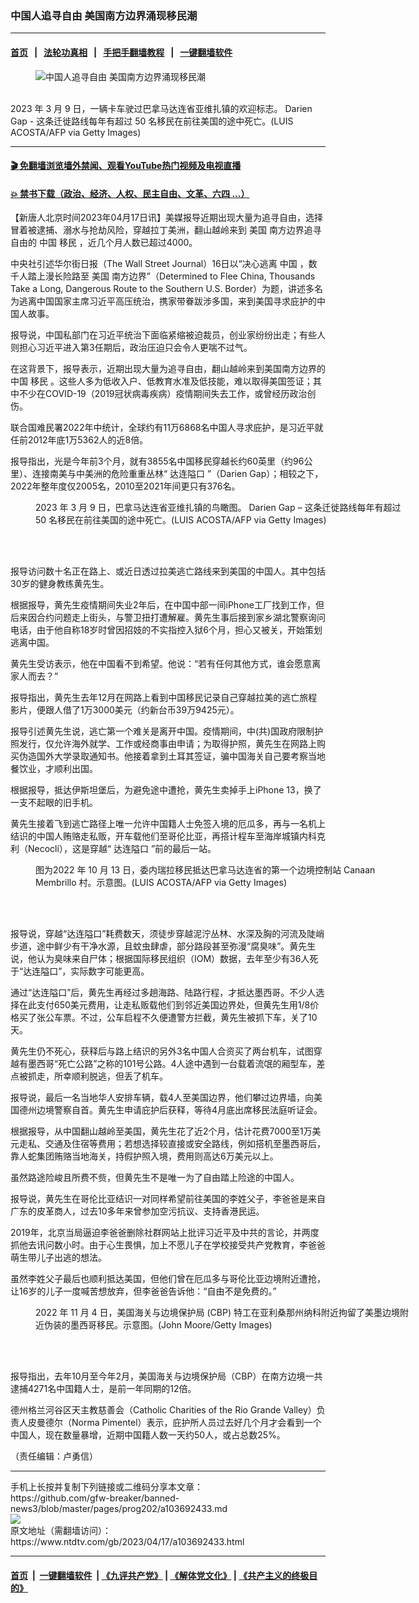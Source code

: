 ### 中国人追寻自由 美国南方边界涌现移民潮
------------------------

#### [首页](https://github.com/gfw-breaker/banned-news3/blob/master/README.md) &nbsp;&nbsp;|&nbsp;&nbsp; [法轮功真相](https://github.com/begood0513/basic/blob/master/README.md)  &nbsp;&nbsp;|&nbsp;&nbsp; [手把手翻墙教程](https://github.com/gfw-breaker/guides/wiki)  &nbsp;&nbsp;|&nbsp;&nbsp; [一键翻墙软件](https://github.com/gfw-breaker/nogfw/blob/master/README.md)  



<div><div class="featured_image">
 <figure>
  <img alt="中国人追寻自由 美国南方边界涌现移民潮" src="https://i.ntdtv.com/assets/uploads/2023/04/id103692434-GettyImages-1247952570-800x450.jpg"/>
 </figure><br/>
 <span class="caption">
  2023 年 3 月 9 日，一辆卡车驶过巴拿马达连省亚维扎镇的欢迎标志。 Darien Gap - 这条迁徙路线每年有超过 50 名移民在前往美国的途中死亡。(LUIS ACOSTA/AFP via Getty Images)
 </span>
</div>
</div><hr/>

#### [ 🎬  免翻墙浏览墙外禁闻、观看YouTube热门视频及电视直播](https://github.com/gfw-breaker/HelloWorld)

#### [ 💥  禁书下载（政治、经济、人权、民主自由、文革、六四 ...）](https://github.com/gfw-breaker/books/blob/master/README.md)

<div><div class="post_content" itemprop="articleBody">
 <p>
  【新唐人北京时间2023年04月17日讯】美媒报导近期出现大量为追寻自由，选择冒着被逮捕、溺水与抢劫风险，穿越拉丁美洲，翻山越岭来到
  <ok href="https://www.ntdtv.com/gb/美国.htm">
   美国
  </ok>
  南方边界追寻自由的
  <ok href="https://www.ntdtv.com/gb/中国.htm">
   中国
  </ok>
  <ok href="https://www.ntdtv.com/gb/移民.htm">
   移民
  </ok>
  ，近几个月人数已超过4000。
 </p>
 <p>
  中央社引述华尔街日报（The Wall Street Journal）16日以“决心逃离
  <ok href="https://www.ntdtv.com/gb/中国.htm">
   中国
  </ok>
  ，数千人踏上漫长险路至
  <ok href="https://www.ntdtv.com/gb/美国.htm">
   美国
  </ok>
  南方边界”（Determined to Flee China, Thousands Take a Long, Dangerous Route to the Southern U.S. Border）为题，讲述多名为逃离中国国家主席习近平高压统治，携家带眷跋涉多国，来到美国寻求庇护的中国人故事。
 </p>
 <p>
  报导说，中国私部门在习近平统治下面临紧缩被迫裁员，创业家纷纷出走；有些人则担心习近平进入第3任期后，政治压迫只会令人更喘不过气。
 </p>
 <p>
  在这背景下，报导表示，近期出现大量为追寻自由，翻山越岭来到美国南方边界的中国
  <ok href="https://www.ntdtv.com/gb/移民.htm">
   移民
  </ok>
  。这些人多为低收入户、低教育水准及低技能，难以取得美国签证；其中不少在COVID-19（2019冠状病毒疾病）疫情期间失去工作，或曾经历政治创伤。
 </p>
 <p>
  联合国难民署2022年中统计，全球约有11万6868名中国人寻求庇护，是习近平就任前2012年底1万5362人的近8倍。
 </p>
 <p>
  报导指出，光是今年前3个月，就有3855名中国移民穿越长约60英里（约96公里）、连接南美与中美洲的危险重重丛林“
  <ok href="https://www.ntdtv.com/gb/达连隘口.htm">
   达连隘口
  </ok>
  ”（Darien Gap）；相较之下，2022年整年度仅2005名，2010至2021年间更只有376名。
 </p>
 <figure class="wp-caption alignnone" id="attachment_103692435" style="width: 600px">
  <img alt="" class="size-medium wp-image-103692435" src="https://i.ntdtv.com/assets/uploads/2023/04/id103692435-GettyImages-1247952276-600x400.jpg">
   <br/><figcaption class="wp-caption-text">
    2023 年 3 月 9 日，巴拿马达连省亚维扎镇的鸟瞰图。 Darien Gap – 这条迁徙路线每年有超过 50 名移民在前往美国的途中死亡。(LUIS ACOSTA/AFP via Getty Images)
   </figcaption><br/>
  </img>
 </figure><br/>
 <p>
  报导访问数十名正在路上、或近日透过拉美逃亡路线来到美国的中国人。其中包括30岁的健身教练黄先生。
 </p>
 <p>
  根据报导，黄先生疫情期间失业2年后，在中国中部一间iPhone工厂找到工作，但后来因合约问题走上街头，与警卫扭打遭解雇。黄先生事后接到家乡湖北警察询问电话，由于他自称18岁时曾因招妓的不实指控入狱6个月，担心又被关，开始策划逃离中国。
 </p>
 <p>
  黄先生受访表示，他在中国看不到希望。他说：“若有任何其他方式，谁会愿意离家人而去？”
 </p>
 <p>
  报导指出，黄先生去年12月在网路上看到中国移民记录自己穿越拉美的逃亡旅程影片，便跟人借了1万3000美元（约新台币39万9425元）。
 </p>
 <p>
  报导引述黄先生说，逃亡第一个难关是离开中国。疫情期间，中(共)国政府限制护照发行，仅允许海外就学、工作或经商事由申请；为取得护照，黄先生在网路上购买伪造国外大学录取通知书。他接着拿到土耳其签证，骗中国海关自己要考察当地餐饮业，才顺利出国。
 </p>
 <p>
  根据报导，抵达伊斯坦堡后，为避免途中遭抢，黄先生卖掉手上iPhone 13，换了一支不起眼的旧手机。
 </p>
 <p>
  黄先生接着飞到逃亡路径上唯一允许中国籍人士免签入境的厄瓜多，再与一名机上结识的中国人贿赂走私贩，开车载他们至哥伦比亚，再搭计程车至海岸城镇内科克利（Necoclí），这是穿越“
  <ok href="https://www.ntdtv.com/gb/达连隘口.htm">
   达连隘口
  </ok>
  ”前的最后一站。
 </p>
 <figure class="wp-caption alignnone" id="attachment_103692437" style="width: 600px">
  <img alt="" class="size-medium wp-image-103692437" src="https://i.ntdtv.com/assets/uploads/2023/04/id103692437-GettyImages-1243964236-600x400.jpg">
   <br/><figcaption class="wp-caption-text">
    图为2022 年 10 月 13 日，委内瑞拉移民抵达巴拿马达连省的第一个边境控制站 Canaan Membrillo 村。示意图。(LUIS ACOSTA/AFP via Getty Images)
   </figcaption><br/>
  </img>
 </figure><br/>
 <p>
  报导说，穿越“达连隘口”耗费数天，须徒步穿越泥泞丛林、水深及胸的河流及陡峭步道，途中鲜少有干净水源，且蚊虫肆虐，部分路段甚至弥漫“腐臭味”。黄先生说，他认为臭味来自尸体；根据国际移民组织（IOM）数据，去年至少有36人死于“达连隘口”，实际数字可能更高。
 </p>
 <p>
  通过“达连隘口”后，黄先生再经过多趟海路、陆路行程，才抵达墨西哥。不少人选择在此支付650美元费用，让走私贩载他们到邻近美国边界处，但黄先生用1/8价格买了张公车票。不过，公车启程不久便遭警方拦截，黄先生被抓下车，关了10天。
 </p>
 <p>
  黄先生仍不死心，获释后与路上结识的另外3名中国人合资买了两台机车，试图穿越有墨西哥“死亡公路”之称的101号公路。4人途中遇到一台载着流氓的厢型车，差点被抓走，所幸顺利脱逃，但丢了机车。
 </p>
 <p>
  报导说，最后一名当地华人安排车辆，载4人至美国边界，他们攀过边界墙，向美国德州边境警察自首。黄先生申请庇护后获释，等待4月底出席移民法庭听证会。
 </p>
 <p>
  根据报导，从中国翻山越岭至美国，黄先生花了近2个月，估计花费7000至1万美元走私、交通及住宿等费用；若想选择较直接或安全路线，例如搭机至墨西哥后，靠人蛇集团贿赂当地海关，持假护照入境，费用则高达6万美元以上。
 </p>
 <p>
  虽然路途险峻且所费不赀，但黄先生不是唯一为了自由踏上险途的中国人。
 </p>
 <p>
  报导说，黄先生在哥伦比亚结识一对同样希望前往美国的李姓父子，李爸爸是来自广东的皮革商人，过去10多年来曾参加空污抗议、支持香港民运。
 </p>
 <p>
  2019年，北京当局逼迫李爸爸删除社群网站上批评习近平及中共的言论，并两度抓他去讯问数小时。由于心生畏惧，加上不愿儿子在学校接受共产党教育，李爸爸萌生带儿子出逃的想法。
 </p>
 <p>
  虽然李姓父子最后也顺利抵达美国，但他们曾在厄瓜多与哥伦比亚边境附近遭抢，让16岁的儿子一度喊苦想放弃，但李爸爸告诉他：“自由不是免费的。”
 </p>
 <figure class="wp-caption alignnone" id="attachment_103692442" style="width: 600px">
  <img alt="" class="size-medium wp-image-103692442" src="https://i.ntdtv.com/assets/uploads/2023/04/id103692442-GettyImages-1439279514-600x400.jpg"/>
  <br/><figcaption class="wp-caption-text">
   2022 年 11 月 4 日，美国海关与边境保护局 (CBP) 特工在亚利桑那州纳科附近拘留了美墨边境附近伪装的墨西哥移民。示意图。(John Moore/Getty Images)
  </figcaption><br/>
 </figure><br/>
 <p>
  报导指出，去年10月至今年2月，美国海关与边境保护局（CBP）在南方边境一共逮捕4271名中国籍人士，是前一年同期的12倍。
 </p>
 <p>
  德州格兰河谷区天主教慈善会（Catholic Charities of the Rio Grande Valley）负责人皮曼德尔（Norma Pimentel）表示，庇护所人员过去好几个月才会看到一个中国人，现在数量暴增，近期中国籍人数一天约50人，或占总数25%。
 </p>
 <p>
  （责任编辑：卢勇信）
 </p>
 <div class="single_ad">
 </div>
</div>
</div>
<hr/>
手机上长按并复制下列链接或二维码分享本文章：<br/>
https://github.com/gfw-breaker/banned-news3/blob/master/pages/prog202/a103692433.md <br/>
<a href='https://github.com/gfw-breaker/banned-news3/blob/master/pages/prog202/a103692433.md'><img src='https://github.com/gfw-breaker/banned-news3/blob/master/pages/prog202/a103692433.md.png'/></a> <br/>
原文地址（需翻墙访问）：https://www.ntdtv.com/gb/2023/04/17/a103692433.html


------------------------
#### [首页](https://github.com/gfw-breaker/banned-news3/blob/master/README.md) &nbsp;|&nbsp; [一键翻墙软件](https://github.com/gfw-breaker/nogfw/blob/master/README.md) &nbsp;| [《九评共产党》](https://github.com/gfw-breaker/9ping.md/blob/master/README.md#九评之一评共产党是什么) | [《解体党文化》](https://github.com/gfw-breaker/jtdwh.md/blob/master/README.md) | [《共产主义的终极目的》](https://github.com/gfw-breaker/gczydzjmd.md/blob/master/README.md)


<img src='http://gfw-breaker.win/banned-news3/pages/prog202/a103692433.md' width='0px' height='0px'/>